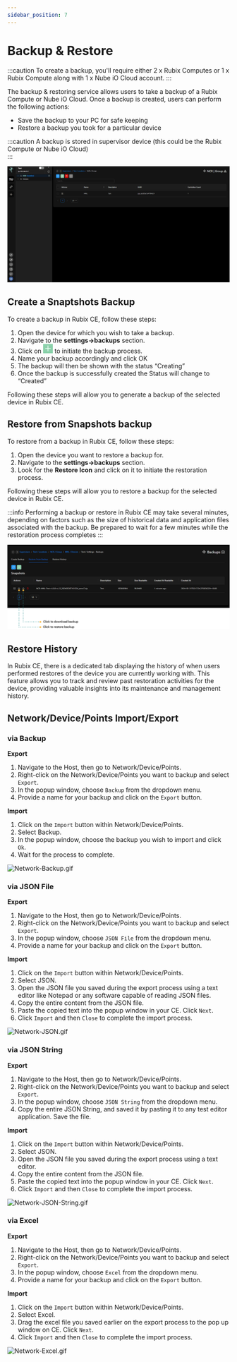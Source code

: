 ```yaml
---
sidebar_position: 7
---
```


# Backup & Restore
:::caution
To create a backup, you'll require either 2 x Rubix Computes or 1 x Rubix Compute along with 1 x Nube iO Cloud account.
:::

The backup & restoring service allows users to take a backup of a Rubix Compute or Nube iO Cloud. Once a backup is created, users can perform the following actions:

- Save the backup to your PC for safe keeping
- Restore a backup you took for a particular device


:::caution
A backup is stored in supervisor device (this could be the Rubix Compute or Nube iO Cloud) <br/>
:::

![snapshots.gif](img/snapshots.gif)

## Create a Snaptshots Backup
To create a backup in Rubix CE, follow these steps:
1. Open the device for which you wish to take a backup.
2. Navigate to the **settings->backups** section.
3. Click on ![Create new](../img/apps/add-button.png) to initiate the backup process.
4. Name your backup accordingly and click OK
5. The backup will then be shown with the status “Creating”
6. Once the backup is successfully created the Status will change to “Created”

Following these steps will allow you to generate a backup of the selected device in Rubix CE.

## Restore from Snapshots backup
To restore from a backup in Rubix CE, follow these steps:
1. Open the device you want to restore a backup for.
2. Navigate to the **settings->backups** section.
3. Look for the **Restore Icon** and click on it to initiate the restoration process.

Following these steps will allow you to restore a backup for the selected device in Rubix CE.

:::info
Performing a backup or restore in Rubix CE may take several minutes, depending on factors such as the size of historical data and application files associated with the backup. Be prepared to wait for a few minutes while the restoration process completes
:::

![restore-snapshot.png](img/restore-snapshot.png)

## Restore History

In Rubix CE, there is a dedicated tab displaying the history of when users performed restores of the device you are currently working with. This feature allows you to track and review past restoration activities for the device, providing valuable insights into its maintenance and management history.

## Network/Device/Points Import/Export 
### via Backup
**Export**
1. Navigate to the Host, then go to Network/Device/Points.
2. Right-click on the Network/Device/Points you want to backup and select `Export`.
3. In the popup window, choose `Backup` from the dropdown menu.
4. Provide a name for your backup and click on the `Export` button.

**Import**
1. Click on the `Import` button within Network/Device/Points.
2. Select Backup.
3. In the popup window, choose the backup you wish to import and click `Ok`.
4. Wait for the process to complete.

![Network-Backup.gif](./Backup/Network-Backup.gif)

### via JSON File
**Export**
1. Navigate to the Host, then go to Network/Device/Points.
2. Right-click on the Network/Device/Points you want to backup and select `Export`.
3. In the popup window, choose `JSON File` from the dropdown menu.
4. Provide a name for your backup and click on the `Export` button.

**Import**
1. Click on the `Import` button within Network/Device/Points.
2. Select JSON.
3. Open the JSON file you saved during the export process using a text editor like Notepad or any software capable of reading JSON files. 
4. Copy the entire content from the JSON file.
5. Paste the copied text into the popup window in your CE. Click `Next`.
6. Click `Import` and then `Close` to complete the import process.

![Network-JSON.gif](./Backup/Network-JSON.gif)

### via JSON String
**Export**
1. Navigate to the Host, then go to Network/Device/Points.
2. Right-click on the Network/Device/Points you want to backup and select `Export`.
3. In the popup window, choose `JSON String` from the dropdown menu.
4. Copy the entire JSON String, and saved it by pasting it to any test editor application. Save the file.

**Import**
1. Click on the `Import` button within Network/Device/Points.
2. Select JSON.
3. Open the JSON file you saved during the export process using a text editor.
4. Copy the entire content from the JSON file.
5. Paste the copied text into the popup window in your CE. Click `Next`.
6. Click `Import` and then `Close` to complete the import process.

![Network-JSON-String.gif](./Backup/Network-JSON-String.gif)

### via Excel
**Export**
1. Navigate to the Host, then go to Network/Device/Points.
2. Right-click on the Network/Device/Points you want to backup and select `Export`.
3. In the popup window, choose `Excel` from the dropdown menu.
4. Provide a name for your backup and click on the `Export` button.

**Import**
1. Click on the `Import` button within Network/Device/Points.
2. Select Excel.
3. Drag the excel file you saved earlier on the export process to the pop up window on CE. Click `Next`.
4. Click `Import` and then `Close` to complete the import process.

![Network-Excel.gif](./Backup/Network-Excel.gif)